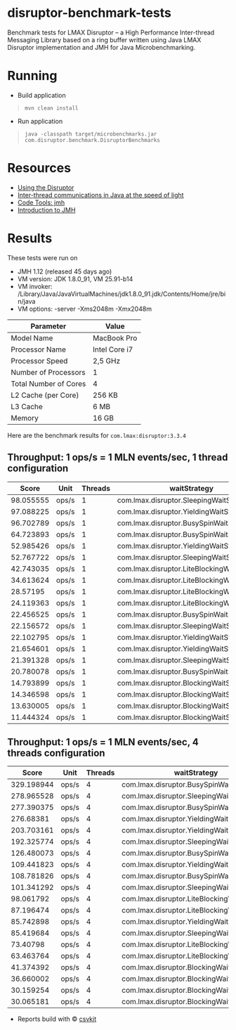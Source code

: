 # disruptor-benchmark-tests
Benchmark tests for LMAX Disruptor – a High Performance Inter-thread Messaging Library
based on a ring buffer written using Java LMAX Disruptor implementation and JMH for Java Microbenchmarking.

# Running
- Build application
> ```mvn clean install```

- Run application
> ```java -classpath target/microbenchmarks.jar com.disruptor.benchmark.DisruptorBenchmarks```

# Resources
- [Using the Disruptor](https://github.com/LMAX-Exchange/disruptor/wiki)
- [Inter-thread communications in Java at the speed of light](http://www.infoq.com/articles/High-Performance-Java-Inter-Thread-Communications)
- [Code Tools: jmh](http://openjdk.java.net/projects/code-tools/jmh/)
- [Introduction to JMH](http://java-performance.info/jmh/)

# Results
These tests were run on

- JMH 1.12 (released 45 days ago)
- VM version: JDK 1.8.0_91, VM 25.91-b14
- VM invoker: /Library/Java/JavaVirtualMachines/jdk1.8.0_91.jdk/Contents/Home/jre/bin/java
- VM options: -server -Xms2048m -Xmx2048m

| Parameter             | Value         |
|-----------------------|---------------|
| Model Name            | MacBook Pro   |
| Processor Name        | Intel Core i7 |
| Processor Speed       | 2,5 GHz       |
| Number of Processors  | 1             |
| Total Number of Cores | 4             |
| L2 Cache (per Core)   | 256 KB        |
| L3 Cache              | 6 MB          |
| Memory                | 16 GB         |

Here are the benchmark results for `com.lmax:disruptor:3.3.4`

## Throughput: 1 ops/s = 1 MLN events/sec, 1 thread configuration

| Score     | Unit  | Threads | waitStrategy                                | producerType | ringBufferSize |
|-----------|-------|---------|---------------------------------------------|--------------|----------------|
| 98.055555 | ops/s | 1       | com.lmax.disruptor.SleepingWaitStrategy     | SINGLE       | 2048           |
| 97.088225 | ops/s | 1       | com.lmax.disruptor.YieldingWaitStrategy     | SINGLE       | 2048           |
| 96.702789 | ops/s | 1       | com.lmax.disruptor.BusySpinWaitStrategy     | SINGLE       | 2048           |
| 64.723893 | ops/s | 1       | com.lmax.disruptor.BusySpinWaitStrategy     | SINGLE       | 1024           |
| 52.985426 | ops/s | 1       | com.lmax.disruptor.YieldingWaitStrategy     | SINGLE       | 1024           |
| 52.767722 | ops/s | 1       | com.lmax.disruptor.SleepingWaitStrategy     | SINGLE       | 1024           |
| 42.743035 | ops/s | 1       | com.lmax.disruptor.LiteBlockingWaitStrategy | SINGLE       | 2048           |
| 34.613624 | ops/s | 1       | com.lmax.disruptor.LiteBlockingWaitStrategy | SINGLE       | 1024           |
| 28.57195  | ops/s | 1       | com.lmax.disruptor.LiteBlockingWaitStrategy | MULTI        | 2048           |
| 24.119363 | ops/s | 1       | com.lmax.disruptor.LiteBlockingWaitStrategy | MULTI        | 1024           |
| 22.456525 | ops/s | 1       | com.lmax.disruptor.BusySpinWaitStrategy     | MULTI        | 2048           |
| 22.156572 | ops/s | 1       | com.lmax.disruptor.SleepingWaitStrategy     | MULTI        | 2048           |
| 22.102795 | ops/s | 1       | com.lmax.disruptor.YieldingWaitStrategy     | MULTI        | 2048           |
| 21.654601 | ops/s | 1       | com.lmax.disruptor.YieldingWaitStrategy     | MULTI        | 1024           |
| 21.391328 | ops/s | 1       | com.lmax.disruptor.SleepingWaitStrategy     | MULTI        | 1024           |
| 20.780078 | ops/s | 1       | com.lmax.disruptor.BusySpinWaitStrategy     | MULTI        | 1024           |
| 14.793899 | ops/s | 1       | com.lmax.disruptor.BlockingWaitStrategy     | SINGLE       | 1024           |
| 14.346598 | ops/s | 1       | com.lmax.disruptor.BlockingWaitStrategy     | MULTI        | 1024           |
| 13.630005 | ops/s | 1       | com.lmax.disruptor.BlockingWaitStrategy     | MULTI        | 2048           |
| 11.444324 | ops/s | 1       | com.lmax.disruptor.BlockingWaitStrategy     | SINGLE       | 2048           |

## Throughput: 1 ops/s = 1 MLN events/sec, 4 threads configuration

| Score      | Unit  | Threads | waitStrategy                                | producerType | ringBufferSize |
|------------|-------|---------|---------------------------------------------|--------------|----------------|
| 329.198944 | ops/s | 4       | com.lmax.disruptor.BusySpinWaitStrategy     | SINGLE       | 2048           |
| 278.965528 | ops/s | 4       | com.lmax.disruptor.SleepingWaitStrategy     | SINGLE       | 2048           |
| 277.390375 | ops/s | 4       | com.lmax.disruptor.BusySpinWaitStrategy     | SINGLE       | 1024           |
| 276.68381  | ops/s | 4       | com.lmax.disruptor.YieldingWaitStrategy     | SINGLE       | 2048           |
| 203.703161 | ops/s | 4       | com.lmax.disruptor.YieldingWaitStrategy     | SINGLE       | 1024           |
| 192.325774 | ops/s | 4       | com.lmax.disruptor.SleepingWaitStrategy     | SINGLE       | 1024           |
| 126.480073 | ops/s | 4       | com.lmax.disruptor.BusySpinWaitStrategy     | MULTI        | 2048           |
| 109.441823 | ops/s | 4       | com.lmax.disruptor.YieldingWaitStrategy     | MULTI        | 2048           |
| 108.781826 | ops/s | 4       | com.lmax.disruptor.BusySpinWaitStrategy     | MULTI        | 1024           |
| 101.341292 | ops/s | 4       | com.lmax.disruptor.SleepingWaitStrategy     | MULTI        | 2048           |
| 98.061792  | ops/s | 4       | com.lmax.disruptor.LiteBlockingWaitStrategy | SINGLE       | 1024           |
| 87.196474  | ops/s | 4       | com.lmax.disruptor.LiteBlockingWaitStrategy | SINGLE       | 2048           |
| 85.742898  | ops/s | 4       | com.lmax.disruptor.YieldingWaitStrategy     | MULTI        | 1024           |
| 85.419684  | ops/s | 4       | com.lmax.disruptor.SleepingWaitStrategy     | MULTI        | 1024           |
| 73.40798   | ops/s | 4       | com.lmax.disruptor.LiteBlockingWaitStrategy | MULTI        | 1024           |
| 63.463764  | ops/s | 4       | com.lmax.disruptor.LiteBlockingWaitStrategy | MULTI        | 2048           |
| 41.374392  | ops/s | 4       | com.lmax.disruptor.BlockingWaitStrategy     | SINGLE       | 2048           |
| 36.660002  | ops/s | 4       | com.lmax.disruptor.BlockingWaitStrategy     | SINGLE       | 1024           |
| 30.159254  | ops/s | 4       | com.lmax.disruptor.BlockingWaitStrategy     | MULTI        | 1024           |
| 30.065181  | ops/s | 4       | com.lmax.disruptor.BlockingWaitStrategy     | MULTI        | 2048           |

* Reports build with &copy; [csvkit](http://csvkit.readthedocs.io/en/0.9.1/index.html)
